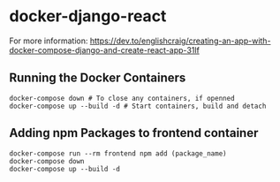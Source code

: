 # docker-django-react
For more information: https://dev.to/englishcraig/creating-an-app-with-docker-compose-django-and-create-react-app-31lf

## Running the Docker Containers
```
docker-compose down # To close any containers, if openned
docker-compose up --build -d # Start containers, build and detach
```

## Adding npm Packages to frontend container
```
docker-compose run --rm frontend npm add (package_name)
docker-compose down 
docker-compose up --build -d 
```
